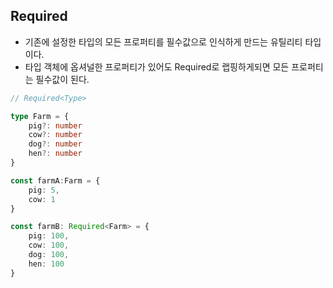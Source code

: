 ## Required<Type>
- 기존에 설정한 타입의 모든 프로퍼티를 필수값으로 인식하게 만드는 유틸리티 타입이다.
- 타입 객체에 옵셔널한 프로퍼티가 있어도 Required로 랩핑하게되면 모든 프로퍼티는 필수값이 된다.

```ts
// Required<Type>

type Farm = {
    pig?: number
    cow?: number
    dog?: number
    hen?: number
}

const farmA:Farm = {
    pig: 5,
    cow: 1
}

const farmB: Required<Farm> = {
    pig: 100,
    cow: 100,
    dog: 100,
    hen: 100
}
```